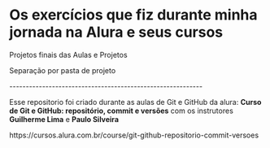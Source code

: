 <h1>Os exercícios que fiz durante minha jornada na Alura e seus cursos</h1> 

<p>Projetos finais das Aulas e Projetos</p>

<p>Separação por pasta de projeto</p>

<p>-----------------------------------------------------------</p>

<p> Esse repositorio foi criado durante as aulas de Git e GitHub da alura: <strong>Curso de
Git e GitHub: repositório, commit e versões</strong> com os instrutores <strong>Guilherme Lima</strong> e <strong>Paulo Silveira</strong> </p>

<p>https://cursos.alura.com.br/course/git-github-repositorio-commit-versoes</p>
